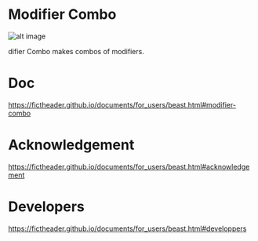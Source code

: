 # Modifier Combo
![alt image](https://img.shields.io/badge/Blender-2.79b-blue.svg)

difier Combo makes combos of modifiers.
# Doc
https://fictheader.github.io/documents/for_users/beast.html#modifier-combo
# Acknowledgement
https://fictheader.github.io/documents/for_users/beast.html#acknowledgement
# Developers
https://fictheader.github.io/documents/for_users/beast.html#developpers
